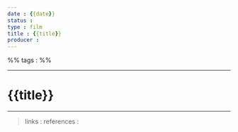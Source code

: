 ```yaml
---
date : {{date}}
status : 
type : film
title : {{title}}
producer : 
---
```


%% tags : %%

---

{{title}}
===



---
> links : 
> references : 